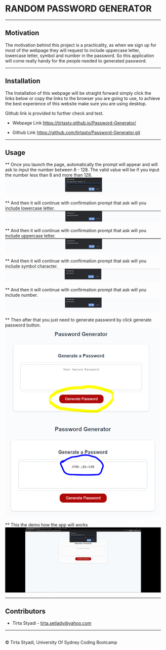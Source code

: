 # RANDOM PASSWORD GENERATOR

---

## Motivation

The motivation behind this project is a practicality, as when we sign up for most of the webpage they will request to include uppercase letter, lowercase letter, symbol and number in the password. So this application will come really handy for the people needed to generated password.

---
## Installation

The Installation of this webpage will be straight forward simply click the links below or 
copy the links to the browser you are going to use, to achieve the best experience of 
this website make sure you are using desktop.

Github link is provided to further check and test.


* Webpage Link
https://tirtasty.github.io/Password-Generator/

* Github Link
https://github.com/tirtasty/Password-Generator.git

---

## Usage

** Once you launch the page, automatically the prompt will appear and will ask to input the number between 8 - 128. The valid value will be if you input the number less than 8 and more than 128.
![Character Amount Option](./images/characterAmount.PNG)

** And then it will continue with confirmation prompt that ask will you include lowercase letter.
![Lowercase Letter Option](./images/lowercaseOption.PNG)

** And then it will continue with confirmation prompt that ask will you include uppercase letter.
![Uppercase Letter Option](./images/uppercaseOption.PNG)

** And then it will continue with confirmation prompt that ask will you include symbol character.
![Symbol Character Option](./images/symbolOption.PNG)

** And then it will continue with confirmation prompt that ask will you include number.
![Number Option](./images/numberOption.PNG)

** Then after that you just need to generate password by click generate password button.
![Generate Button](./images/generateButton.PNG)
![The result](./images/result.PNG)

** This the demo how the app will works
![Demo of the apps work](./images/appDemo.gif)

---
## Contributors

- Tirta Styadi - <tirta.setiady@yahoo.com>

---

##

© Tirta Styadi, University Of Sydney Coding Bootcamp